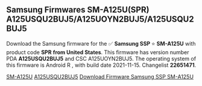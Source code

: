 <h2>Samsung Firmwares SM-A125U(SPR) A125USQU2BUJ5/A125UOYN2BUJ5/A125USQU2BUJ5</h2>
Download the Samsung firmware for the ✅ <strong>Samsung SSP </strong> ⭐ <strong>SM-A125U</strong> with product code <strong>SPR</strong> <strong> from United States</strong>. This firmware has version number PDA <strong>A125USQU2BUJ5</strong> and CSC A125UOYN2BUJ5. The operating system of this firmware is Android R , with build date 2021-11-15. Changelist <strong>22651471</strong>.


[SM-A125U](https://samfirm.shop/samsung/model/SM-A125U)
[A125USQU2BUJ5](https://samfirm.shop/samsung/pda/A125USQU2BUJ5)
[Download Firmware Samsung SSP SM-A125U](https://samfirm.shop/samsung/firmware/474326)
